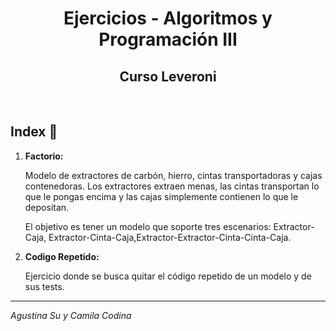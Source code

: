 
<h1 align="center">Ejercicios - Algoritmos y Programación III</h1>
<h2 align="center">Curso Leveroni</h2><br>


## Index 🚀 

1) **Factorio:**

    Modelo de extractores de carbón, hierro, cintas transportadoras y cajas contenedoras. Los extractores extraen menas, las cintas transportan lo que le pongas encima y las cajas simplemente contienen lo que le depositan.

    El objetivo es tener un modelo que soporte tres escenarios: Extractor-Caja, Extractor-Cinta-Caja,Extractor-Extractor-Cinta-Cinta-Caja.

2) **Codigo Repetido:**

    Ejercicio donde se busca quitar el código repetido de un modelo y de sus tests.
    
---
_Agustina Su y Camila Codina_

